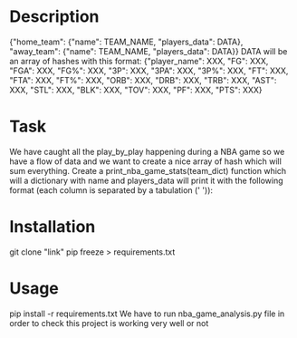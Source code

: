 # Description
{"home_team": {"name": TEAM_NAME, "players_data": DATA}, "away_team": {"name": TEAM_NAME, "players_data": DATA}}
DATA will be an array of hashes with this format:
{"player_name": XXX, "FG": XXX, "FGA": XXX, "FG%": XXX, "3P": XXX, "3PA": XXX, "3P%": XXX, "FT": XXX, "FTA": XXX, 
"FT%": XXX, "ORB": XXX, "DRB": XXX, "TRB": XXX, "AST": XXX, "STL": XXX, "BLK": XXX, "TOV": XXX, "PF": XXX, "PTS": XXX}


# Task
We have caught all the play_by_play happening during a NBA game so we have a flow of data and we want to create a nice 
array of hash which will sum everything.
Create a print_nba_game_stats(team_dict) function which will a dictionary with name and players_data will print it 
with the following format (each column is separated by a tabulation (' ')):


# Installation
git clone "link"
pip freeze > requirements.txt

# Usage
pip install -r requirements.txt
We have to run nba_game_analysis.py file in order to check this project is working very well or not

